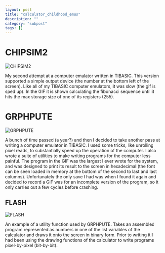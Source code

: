 ```yaml
---
layout: post
title: "calculator_childhood_emus"
description: ""
category: "subpost"
tags: []
---
```


<!-- TODO overview -->

# CHIPSIM2

![CHIPSIM2](http://hackniac.com/images/posts/calculator_childhood/CHIPSIM2_fib.gif)

My second attempt at a computer emulator written in TIBASIC. This version supported a simple output device (the number at the bottom left of the screen). Like all of my TIBASIC computer emulators, it was slow (the gif is sped up). In the GIF it is shown calculating the fibonacci sequence until it hits the max storage size of one of its registers (255).

# GRPHPUTE

![GRPHPUTE](http://hackniac.com/images/posts/calculator_childhood/GRPHPUTE.gif)

A bunch of time passed (a year?) and then I decided to take another pass at writing a computer emulator in TIBASIC. I used some tricks, like unrolling pixel reads, to substantially speed up the operation of the computer. I also wrote a suite of utilities to make writing programs for the computer less painful. The program in the GIF was the largest I ever wrote for the system, and was designed to print its result to the screen in hexadecimal (the font can be seen loaded in memory at the bottom of the second to last and last columns). Unfortunately the only save I had was when I found it again and decided to record a GIF was for an incomplete version of the program, so it only carries out a few cycles before crashing.

## FLASH

![FLASH](http://hackniac.com/images/posts/calculator_childhood/FLASH.gif)

An example of a utility function used by GRPHPUTE. Takes an assembled program represented as numbers in one of the list variables of the calculator and draws it onto the screen in binary form. Prior to writing it I had been using the drawing functions of the calculator to write programs pixel-by-pixel (bit-by-bit).
